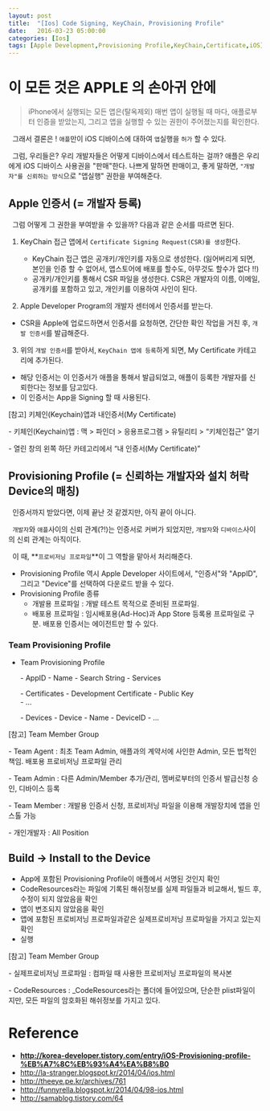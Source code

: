 ```yaml
---
layout: post
title:  "[Ios] Code Signing, KeyChain, Provisioning Profile"
date:   2016-03-23 05:00:00
categories: [Ios]
tags: [Apple Development,Provisioning Profile,KeyChain,Certificate,iOS]
---
```


# 이 모든 것은 APPLE 의 손아귀 안에

> iPhone에서 실행되는 모든 앱은(탈옥제외) 매번 앱이 실행될 때 마다, 애플로부터 인증을 받았는지, 그리고 앱을 실행할 수 있는 권한이 주어졌는지를 확인한다.

&nbsp;&nbsp;그래서 결론은 !
`애플`만이 iOS 디바이스에 대하여 `앱`실행을 `허가` 할 수 있다.

&nbsp;&nbsp;그럼, 우리들은? 우리 개발자들은 어떻게 디바이스에서 테스트하는 걸까? 애플은 우리에게 iOS 디바이스 사용권을 "판매"한다. 나쁘게 말하면 판매이고, 좋게 말하면, `"개발자"를 신뢰하는 방식`으로 "앱실행" 권한을 부여해준다.

## Apple 인증서 (= 개발자 등록)

&nbsp;&nbsp;그럼 어떻게 그 권한을 부여받을 수 있을까? 다음과 같은 순서를 따르면 된다.

1. KeyChain 접근 앱에서 `Certificate Signing Request(CSR)를 생성`한다.
	- KeyChain 접근 앱은 공개키/개인키를 자동으로 생성한다. (잃어버리게 되면, 본인을 인증 할 수 없어서, 앱스토어에 배포를 할수도, 아무것도 할수가 없다 !!)
	-  공개키/개인키를 통해서 CSR 파일을 생성한다. CSR은 개발자의 이름, 이메일, 공개키를 포함하고 있고, 개인키를 이용하여 사인이 된다.

2. Apple Developer Program의 개발자 센터에서 인증서를 받는다.
  - CSR을 Apple에 업로드하면서 인증서를 요청하면, 간단한 확인 작업을 거친 후, `개발 인증서`를 발급해준다.

3. 위의 `개발 인증서`를 받아서, `KeyChain 앱에 등록`하게 되면, My Certificate 카테고리에 추가된다.
  - 해당 인증서는 이 인증서가 애플을 통해서 발급되었고, 애플이 등록한 개발자를 신뢰한다는 정보를 담고있다.
  - 이 인증서는 App을 Signing 할 때 사용된다.


[참고] 키체인(Keychain)앱과 내인증서(My Certificate)

\- 키체인(Keychain)앱 : 맥 > 파인더 > 응용프로그램 > 유틸리티 > “키체인접근” 열기

\- 열린 창의 왼쪽 하단 카테고리에서 “내 인증서(My Certificate)”


## Provisioning Profile (= 신뢰하는 개발자와 설치 허락 Device의 매칭)

&nbsp;&nbsp;인증서까지 받았다면, 이제 끝난 것 같겠지만, 아직 끝이 아니다.

&nbsp;&nbsp;`개발자`와 `애플`사이의 신뢰 관계(?!)는 인증서로 커버가 되었지만, `개발자`와 `디바이스`사이의 신뢰 관계는 아직이다.

&nbsp;&nbsp;이 때, **`프로비저닝 프로파일`**이 그 역할을 맡아서 처리해준다.

- Provisioning Profile 역시 Apple Developer 사이트에서, "인증서"와 "AppID", 그리고 "Device"를 선택하여 다운로드 받을 수 있다.
- Provisioning Profile 종류
	- 개발용 프로파일 : 개발 테스트 목적으로 준비된 프로파일.
	- 배포용 프로파일 : 임시배포용(Ad-Hoc)과 App Store 등록용 프로파일로 구분. 배포용 인증서는 에이전트만 할 수 있다.

### Team Provisioning Profile

- Team Provisioning Profile

	\- AppID
		- Name
		- Search String
		- Services
		
	\- Certificates
		- Development Certificate
			- Public Key	
		- ...
		
	\- Devices
		- Device
            - Name
            - DeviceID
		- ...

[참고] Team Member Group

\- Team Agent : 최초 Team Admin, 애플과의 계약서에 사인한 Admin, 모든 법적인 책임. 배포용 프로비저닝 프로파일 관리

\- Team Admin : 다른 Admin/Member 추가/관리, 멤버로부터의 인증서 발급신청 승인, 디바이스 등록

\- Team Member : 개발용 인증서 신청, 프로비저닝 파일을 이용해 개발장치에 앱을 인스톨 가능

\- 개인개발자 : All Position

## Build -> Install to the Device

- App에 포함된 Provisioning Profile이 애플에서 서명된 것인지 확인
- CodeResources라는 파일에 기록된 해쉬정보를 실제 파일들과 비교해서, 빌드 후, 수정이 되지 않았음을 확인
- 앱이 변조되지 않았음을 확인
- 앱에 포함된 프로비저닝 프로파일과같은 실제프로비저닝 프로파일을 가지고 있는지 확인
- 실행

[참고] Team Member Group

\- 실제프로비저닝 프로파일 : 컴파일 때 사용한 프로비저닝 프로파일의 복사본

\- CodeResources : _CodeResources라는 폴더에 들어있으며, 단순한 plist파일이지만, 모든 파일의 암호화된 해쉬정보를 가지고 있다.


# Reference
- **http://korea-developer.tistory.com/entry/iOS-Provisioning-profile-%EB%A7%8C%EB%93%A4%EA%B8%B0**
- http://la-stranger.blogspot.kr/2014/04/ios.html
- http://theeye.pe.kr/archives/761
- http://funnyrella.blogspot.kr/2014/04/98-ios.html
- http://samablog.tistory.com/64